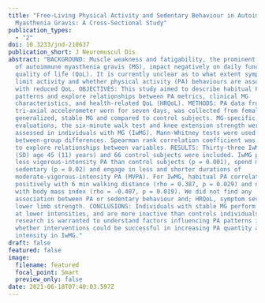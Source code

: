 ```yaml
---
title: "Free-Living Physical Activity and Sedentary Behaviour in Autoimmune
  Myasthenia Gravis: A Cross-Sectional Study"
publication_types:
  - "2"
doi: 10.3233/jnd-210637
publication_short: J Neuromuscul Dis
abstract: "BACKGROUND: Muscle weakness and fatigability, the prominent symptoms
  of autoimmune myasthenia gravis (MG), impact negatively on daily function and
  quality of life (QoL). It is currently unclear as to what extent symptoms
  limit activity and whether physical activity (PA) behaviours are associated
  with reduced QoL. OBJECTIVES: This study aimed to describe habitual PA
  patterns and explore relationships between PA metrics, clinical MG
  characteristics, and health-related QoL (HRQoL). METHODS: PA data from a trunk
  tri-axial accelerometer worn for seven days, was collected from females with
  generalized, stable MG and compared to control subjects. MG-specific
  evaluations, the six-minute walk test and knee extension strength were
  assessed in individuals with MG (IwMG). Mann-Whitney tests were used to study
  between-group differences. Spearman rank correlation coefficient was performed
  to explore relationships between variables. RESULTS: Thirty-three IwMG (mean
  (SD) age 45 (11) years) and 66 control subjects were included. IwMG perform
  less vigorous-intensity PA than control subjects (p = 0.001), spend more time
  sedentary (p = 0.02) and engage in less and shorter durations of
  moderate-vigorous-intensity PA (MVPA). For IwMG, habitual PA correlated
  positively with 6 min walking distance (rho = 0.387, p = 0.029) and negatively
  with body mass index (rho = -0.407, p = 0.019). We did not find any
  association between PA or sedentary behaviour and; HRQoL, symptom severity nor
  lower limb strength. CONCLUSIONS: Individuals with stable MG perform less PA,
  at lower intensities, and are more inactive than controls individuals. Further
  research is warranted to understand factors influencing PA patterns in MG and
  whether interventions could be successful in increasing PA quantity and
  intensity in IwMG."
draft: false
featured: false
image:
  filename: featured
  focal_point: Smart
  preview_only: false
date: 2021-06-18T07:40:03.597Z
---
```

